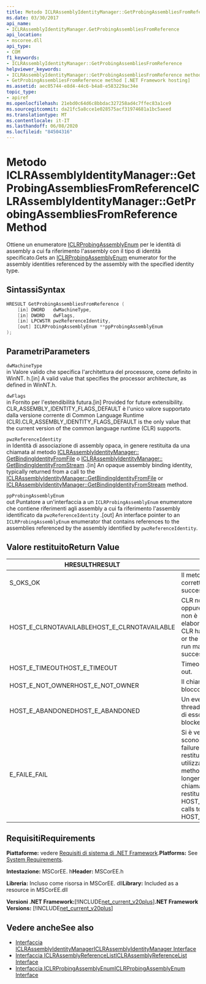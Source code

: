 ```yaml
---
title: Metodo ICLRAssemblyIdentityManager::GetProbingAssembliesFromReference
ms.date: 03/30/2017
api_name:
- ICLRAssemblyIdentityManager.GetProbingAssembliesFromReference
api_location:
- mscoree.dll
api_type:
- COM
f1_keywords:
- ICLRAssemblyIdentityManager::GetProbingAssembliesFromReference
helpviewer_keywords:
- ICLRAssemblyIdentityManager::GetProbingAssembliesFromReference method [.NET Framework hosting]
- GetProbingAssembliesFromReference method [.NET Framework hosting]
ms.assetid: aec05744-e8d4-44c6-b4a8-e583229ac34e
topic_type:
- apiref
ms.openlocfilehash: 21ebd0c64d6c8bbdac327258ad4c7ffec83a1ce9
ms.sourcegitcommit: da21fc5a8cce1e028575acf31974681a1bc5aeed
ms.translationtype: MT
ms.contentlocale: it-IT
ms.lasthandoff: 06/08/2020
ms.locfileid: "84504316"
---
```

# <a name="iclrassemblyidentitymanagergetprobingassembliesfromreference-method"></a><span data-ttu-id="399bc-102">Metodo ICLRAssemblyIdentityManager::GetProbingAssembliesFromReference</span><span class="sxs-lookup"><span data-stu-id="399bc-102">ICLRAssemblyIdentityManager::GetProbingAssembliesFromReference Method</span></span>
<span data-ttu-id="399bc-103">Ottiene un enumeratore [ICLRProbingAssemblyEnum](iclrprobingassemblyenum-interface.md) per le identità di assembly a cui fa riferimento l'assembly con il tipo di identità specificato.</span><span class="sxs-lookup"><span data-stu-id="399bc-103">Gets an [ICLRProbingAssemblyEnum](iclrprobingassemblyenum-interface.md) enumerator for the assembly identities referenced by the assembly with the specified identity type.</span></span>  
  
## <a name="syntax"></a><span data-ttu-id="399bc-104">Sintassi</span><span class="sxs-lookup"><span data-stu-id="399bc-104">Syntax</span></span>  
  
```cpp  
HRESULT GetProbingAssembliesFromReference (  
    [in] DWORD   dwMachineType,  
    [in] DWORD   dwFlags,  
    [in] LPCWSTR pwzReferenceIdentity,  
    [out] ICLRProbingAssemblyEnum **ppProbingAssemblyEnum  
);  
```  
  
## <a name="parameters"></a><span data-ttu-id="399bc-105">Parametri</span><span class="sxs-lookup"><span data-stu-id="399bc-105">Parameters</span></span>  
 `dwMachineType`  
 <span data-ttu-id="399bc-106">in Valore valido che specifica l'architettura del processore, come definito in WinNT. h.</span><span class="sxs-lookup"><span data-stu-id="399bc-106">[in] A valid value that specifies the processor architecture, as defined in WinNT.h.</span></span>  
  
 `dwFlags`  
 <span data-ttu-id="399bc-107">in Fornito per l'estendibilità futura.</span><span class="sxs-lookup"><span data-stu-id="399bc-107">[in] Provided for future extensibility.</span></span> <span data-ttu-id="399bc-108">CLR_ASSEMBLY_IDENTITY_FLAGS_DEFAULT è l'unico valore supportato dalla versione corrente di Common Language Runtime (CLR).</span><span class="sxs-lookup"><span data-stu-id="399bc-108">CLR_ASSEMBLY_IDENTITY_FLAGS_DEFAULT is the only value that the current version of the common language runtime (CLR) supports.</span></span>  
  
 `pwzReferenceIdentity`  
 <span data-ttu-id="399bc-109">in Identità di associazione di assembly opaca, in genere restituita da una chiamata al metodo [ICLRAssemblyIdentityManager:: GetBindingIdentityFromFile](iclrassemblyidentitymanager-getbindingidentityfromfile-method.md) o [ICLRAssemblyIdentityManager:: GetBindingIdentityFromStream](iclrassemblyidentitymanager-getbindingidentityfromstream-method.md) .</span><span class="sxs-lookup"><span data-stu-id="399bc-109">[in] An opaque assembly binding identity, typically returned from a call to the [ICLRAssemblyIdentityManager::GetBindingIdentityFromFile](iclrassemblyidentitymanager-getbindingidentityfromfile-method.md) or [ICLRAssemblyIdentityManager::GetBindingIdentityFromStream](iclrassemblyidentitymanager-getbindingidentityfromstream-method.md) method.</span></span>  
  
 `ppProbingAssemblyEnum`  
 <span data-ttu-id="399bc-110">out Puntatore a un'interfaccia a un `ICLRProbingAssemblyEnum` enumeratore che contiene riferimenti agli assembly a cui fa riferimento l'assembly identificato da `pwzReferenceIdentity` .</span><span class="sxs-lookup"><span data-stu-id="399bc-110">[out] An interface pointer to an `ICLRProbingAssemblyEnum` enumerator that contains references to the assemblies referenced by the assembly identified by `pwzReferenceIdentity`.</span></span>  
  
## <a name="return-value"></a><span data-ttu-id="399bc-111">Valore restituito</span><span class="sxs-lookup"><span data-stu-id="399bc-111">Return Value</span></span>  
  
|<span data-ttu-id="399bc-112">HRESULT</span><span class="sxs-lookup"><span data-stu-id="399bc-112">HRESULT</span></span>|<span data-ttu-id="399bc-113">Descrizione</span><span class="sxs-lookup"><span data-stu-id="399bc-113">Description</span></span>|  
|-------------|-----------------|  
|<span data-ttu-id="399bc-114">S_OK</span><span class="sxs-lookup"><span data-stu-id="399bc-114">S_OK</span></span>|<span data-ttu-id="399bc-115">Il metodo è stato restituito correttamente.</span><span class="sxs-lookup"><span data-stu-id="399bc-115">The method returned successfully.</span></span>|  
|<span data-ttu-id="399bc-116">HOST_E_CLRNOTAVAILABLE</span><span class="sxs-lookup"><span data-stu-id="399bc-116">HOST_E_CLRNOTAVAILABLE</span></span>|<span data-ttu-id="399bc-117">CLR non è stato caricato in un processo oppure CLR si trova in uno stato in cui non è possibile eseguire codice gestito o elaborare la chiamata correttamente.</span><span class="sxs-lookup"><span data-stu-id="399bc-117">The CLR has not been loaded into a process, or the CLR is in a state in which it cannot run managed code or process the call successfully.</span></span>|  
|<span data-ttu-id="399bc-118">HOST_E_TIMEOUT</span><span class="sxs-lookup"><span data-stu-id="399bc-118">HOST_E_TIMEOUT</span></span>|<span data-ttu-id="399bc-119">Timeout della chiamata.</span><span class="sxs-lookup"><span data-stu-id="399bc-119">The call timed out.</span></span>|  
|<span data-ttu-id="399bc-120">HOST_E_NOT_OWNER</span><span class="sxs-lookup"><span data-stu-id="399bc-120">HOST_E_NOT_OWNER</span></span>|<span data-ttu-id="399bc-121">Il chiamante non è il proprietario del blocco.</span><span class="sxs-lookup"><span data-stu-id="399bc-121">The caller does not own the lock.</span></span>|  
|<span data-ttu-id="399bc-122">HOST_E_ABANDONED</span><span class="sxs-lookup"><span data-stu-id="399bc-122">HOST_E_ABANDONED</span></span>|<span data-ttu-id="399bc-123">Un evento è stato annullato mentre un thread bloccato o Fiber era in attesa su di esso.</span><span class="sxs-lookup"><span data-stu-id="399bc-123">An event was canceled while a blocked thread or fiber was waiting on it.</span></span>|  
|<span data-ttu-id="399bc-124">E_FAIL</span><span class="sxs-lookup"><span data-stu-id="399bc-124">E_FAIL</span></span>|<span data-ttu-id="399bc-125">Si è verificato un errore irreversibile sconosciuto.</span><span class="sxs-lookup"><span data-stu-id="399bc-125">An unknown catastrophic failure occurred.</span></span> <span data-ttu-id="399bc-126">Se un metodo restituisce E_FAIL, CLR non è più utilizzabile all'interno del processo.</span><span class="sxs-lookup"><span data-stu-id="399bc-126">If a method returns E_FAIL, the CLR is no longer usable within the process.</span></span> <span data-ttu-id="399bc-127">Le chiamate successive ai metodi di hosting restituiscono HOST_E_CLRNOTAVAILABLE.</span><span class="sxs-lookup"><span data-stu-id="399bc-127">Subsequent calls to hosting methods return HOST_E_CLRNOTAVAILABLE.</span></span>|  
  
## <a name="requirements"></a><span data-ttu-id="399bc-128">Requisiti</span><span class="sxs-lookup"><span data-stu-id="399bc-128">Requirements</span></span>  
 <span data-ttu-id="399bc-129">**Piattaforme:** vedere [Requisiti di sistema di .NET Framework](../../get-started/system-requirements.md).</span><span class="sxs-lookup"><span data-stu-id="399bc-129">**Platforms:** See [System Requirements](../../get-started/system-requirements.md).</span></span>  
  
 <span data-ttu-id="399bc-130">**Intestazione:** MSCorEE. h</span><span class="sxs-lookup"><span data-stu-id="399bc-130">**Header:** MSCorEE.h</span></span>  
  
 <span data-ttu-id="399bc-131">**Libreria:** Incluso come risorsa in MSCorEE. dll</span><span class="sxs-lookup"><span data-stu-id="399bc-131">**Library:** Included as a resource in MSCorEE.dll</span></span>  
  
 <span data-ttu-id="399bc-132">**Versioni .NET Framework:**[!INCLUDE[net_current_v20plus](../../../../includes/net-current-v20plus-md.md)]</span><span class="sxs-lookup"><span data-stu-id="399bc-132">**.NET Framework Versions:** [!INCLUDE[net_current_v20plus](../../../../includes/net-current-v20plus-md.md)]</span></span>  
  
## <a name="see-also"></a><span data-ttu-id="399bc-133">Vedere anche</span><span class="sxs-lookup"><span data-stu-id="399bc-133">See also</span></span>

- [<span data-ttu-id="399bc-134">Interfaccia ICLRAssemblyIdentityManager</span><span class="sxs-lookup"><span data-stu-id="399bc-134">ICLRAssemblyIdentityManager Interface</span></span>](iclrassemblyidentitymanager-interface.md)
- [<span data-ttu-id="399bc-135">Interfaccia ICLRAssemblyReferenceList</span><span class="sxs-lookup"><span data-stu-id="399bc-135">ICLRAssemblyReferenceList Interface</span></span>](iclrassemblyreferencelist-interface.md)
- [<span data-ttu-id="399bc-136">Interfaccia ICLRProbingAssemblyEnum</span><span class="sxs-lookup"><span data-stu-id="399bc-136">ICLRProbingAssemblyEnum Interface</span></span>](iclrprobingassemblyenum-interface.md)
